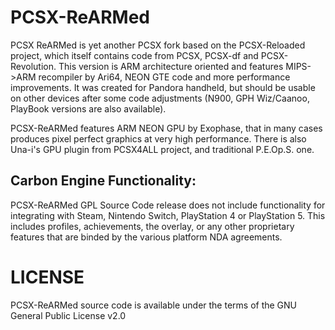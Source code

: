 # PCSX-ReARMed
 
PCSX ReARMed is yet another PCSX fork based on the PCSX-Reloaded project, which itself contains code from PCSX, PCSX-df and PCSX-Revolution. This version is ARM architecture oriented and features MIPS->ARM recompiler by Ari64, NEON GTE code and more performance improvements. It was created for Pandora handheld, but should be usable on other devices after some code adjustments (N900, GPH Wiz/Caanoo, PlayBook versions are also available).

PCSX-ReARMed features ARM NEON GPU by Exophase, that in many cases produces pixel perfect graphics at very high performance. There is also Una-i's GPU plugin from PCSX4ALL project, and traditional P.E.Op.S. one.

Carbon Engine Functionality:
---------------------------------------
PCSX-ReARMed GPL Source Code release does not include 
functionality for integrating with Steam, Nintendo Switch, PlayStation 4 or PlayStation 5.
This includes profiles, achievements, the overlay, or any other proprietary features that are binded by the various platform NDA agreements.

LICENSE
=======

PCSX-ReARMed source code is available under the terms of the GNU
General Public License v2.0
